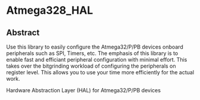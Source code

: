 # Atmega328_HAL
## Abstract

Use this library to easily configure the Atmega32/P/PB devices onboard peripherals such as SPI,
Timers, etc. The emphasis of this library is to enable fast and efficiant peripheral 
configuration with minimal effort. This takes over the bitgrinding workload of configuring the peripherals on register level. This allows you to use your time more efficiently for the actual work.

Hardware Abstraction Layer (HAL) for Atmega32/P/PB devices
